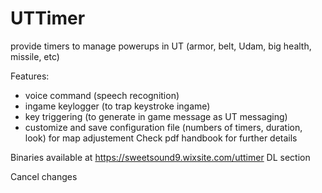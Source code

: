 # UTTimer
provide timers to manage powerups in UT (armor, belt, Udam, big health, missile, etc)

Features:
- voice command (speech recognition)
- ingame keylogger (to trap keystroke ingame) 
- key triggering (to generate in game message as UT messaging) 
- customize and save configuration file (numbers of timers, duration, look) for map adjustement
Check pdf handbook for further details

Binaries available at https://sweetsound9.wixsite.com/uttimer DL section

Cancel changes
